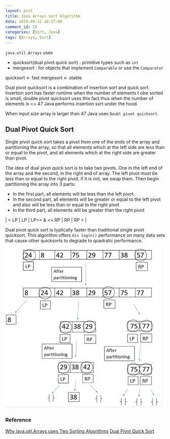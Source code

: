 ```yaml
---
layout: post
title: Java Arrays Sort Algorithm
date: 2019-09-12 10:57:00
comment_id: 19
categories: [Sort, Java]
tags: [Arrays, Sort]
---
```


`java.util.Arrays` uses

- quicksort(dual pivot quick sort) : primitive types such as `int`
- mergesort : for objects that implement `Comparable` or use the `Comparator`

quicksort <- fast
mergesort <- stable

Dual pivot quicksort is a combination of insertion sort and quick sort. Insertion sort has faster runtime when the number of elements t obe sorted is small, double pivot quicksort uses this fact thus when the number of elements is <= 47 Java performs insertion sort under the hood.

When input size array is larger than 47 Java uses `Doubl pivot quicksort`.

## Dual Pivot Quick Sort

Single pivot quick sort takes a pivot from one of the ends of the array and partitioning the array, so that all elements which at the left side are less than or equal to the pivot, and all elements which at the right side are greater than pivot.

The idea of dual pivot quick sort is to take two pivots. One in the left end of the array and the second, in the right end of array. The left pivot must be less than or equal to the right pivot, if it is not, we swap them. Then begin partitioning the array into 3 parts:

- In the first part, all elements will be less than the left pivot.
- In the second part, all elements will be greater or equal to the left pivot and also will be less than or equal to the right pivot
- In the third part, all elements will be greater than the right pivot

| < LP | LP | LP<= & <= RP | RP | RP < |

Dual pivot quick sort is typlically faster than traditional single pivot quicksort. This algorithm offers `O(n log(n))` performance on many data sets that cause other quicksorts to degrade to quadratic performance.

![dual_pivot_quick_sort](/images/2019-09-12-Java-Arrays-Sort-Algorithm/dual_pivot_quick_sort.png)

### Reference

[Why java.util.Arrays uses Two Sorting Algorithms](https://cafe.elharo.com/programming/java-programming/why-java-util-arrays-uses-two-sorting-algorithms/)
[Dual Pivot Quick Sort](https://www.geeksforgeeks.org/dual-pivot-quicksort/)
